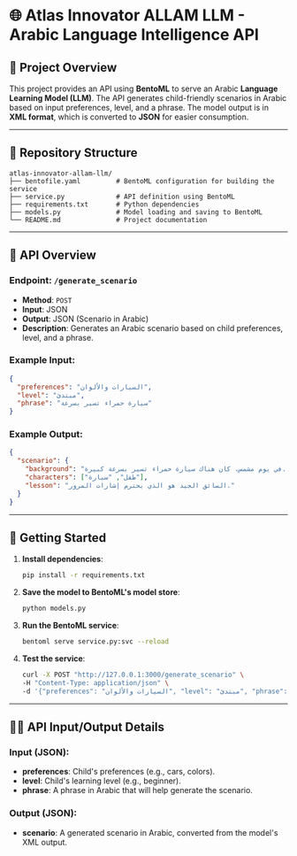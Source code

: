 # 🌐 Atlas Innovator ALLAM LLM - Arabic Language Intelligence API

## 🧠 Project Overview

This project provides an API using **BentoML** to serve an Arabic **Language Learning Model (LLM)**. The API generates child-friendly scenarios in Arabic based on input preferences, level, and a phrase. The model output is in **XML format**, which is converted to **JSON** for easier consumption.

---

## 📁 Repository Structure

```
atlas-innovator-allam-llm/
├── bentofile.yaml         # BentoML configuration for building the service
├── service.py             # API definition using BentoML
├── requirements.txt       # Python dependencies
├── models.py              # Model loading and saving to BentoML
└── README.md              # Project documentation
```

---

## 🚀 API Overview

### Endpoint: `/generate_scenario`

- **Method**: `POST`
- **Input**: JSON
- **Output**: JSON (Scenario in Arabic)
- **Description**: Generates an Arabic scenario based on child preferences, level, and a phrase.

### Example Input:

```json
{
  "preferences": "السيارات والألوان",
  "level": "مبتدئ",
  "phrase": "سيارة حمراء تسير بسرعة"
}
```

### Example Output:

```json
{
  "scenario": {
    "background": "في يوم مشمس، كان هناك سيارة حمراء تسير بسرعة كبيرة...",
    "characters": ["طفل", "سيارة"],
    "lesson": "السائق الجيد هو الذي يحترم إشارات المرور."
  }
}
```

---

## 🚀 Getting Started

1. **Install dependencies**:
   ```bash
   pip install -r requirements.txt
   ```

2. **Save the model to BentoML's model store**:
   ```bash
   python models.py
   ```

3. **Run the BentoML service**:
   ```bash
   bentoml serve service.py:svc --reload
   ```

4. **Test the service**:
   ```bash
   curl -X POST "http://127.0.0.1:3000/generate_scenario" \
   -H "Content-Type: application/json" \
   -d '{"preferences": "السيارات والألوان", "level": "مبتدئ", "phrase": "سيارة حمراء تسير بسرعة"}'
   ```

---

## 🧑‍💻 API Input/Output Details

### Input (JSON):
- **preferences**: Child's preferences (e.g., cars, colors).
- **level**: Child's learning level (e.g., beginner).
- **phrase**: A phrase in Arabic that will help generate the scenario.

### Output (JSON):
- **scenario**: A generated scenario in Arabic, converted from the model's XML output.
